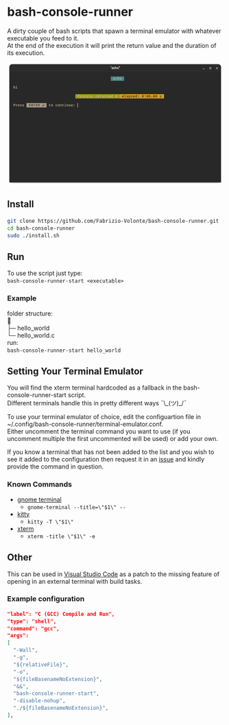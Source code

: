 # bash-console-runner
A dirty couple of bash scripts that spawn a terminal emulator with whatever executable you feed to it.  
At the end of the execution it will print the return value and the duration of its execution.

![example screenshot](images/bash-console-runner-example.png)

## Install
```bash
git clone https://github.com/Fabrizio-Volonte/bash-console-runner.git
cd bash-console-runner
sudo ./install.sh
```

## Run
To use the script just type:  
`bash-console-runner-start <executable>`
### Example
folder structure:  
📂  
├─ hello_world  
└─ hello_world.c  
run:  
`bash-console-runner-start hello_world`

## Setting Your Terminal Emulator
You will find the xterm terminal hardcoded as a fallback in the bash-console-runner-start script.  
Different terminals handle this in pretty different ways ¯\\\_(ツ)_/¯  

To use your terminal emulator of choice, edit the configuartion file in ~/.config/bash-console-runner/terminal-emulator.conf.  
Either uncomment the terminal command you want to use (if you uncomment multiple the first uncommented will be used) or add your own.  

If you know a terminal that has not been added to the list and you wish to see it added to the configuration then request it in an [issue](https://github.com/Fabrizio-Volonte/bash-console-runner/issues) and kindly provide the command in question.

### Known Commands
* [gnome terminal](https://gitlab.gnome.org/GNOME/gnome-terminal)
  + `gnome-terminal --title=\"$1\" --`
* [kitty](https://github.com/kovidgoyal/kitty)
  + `kitty -T \"$1\"`
* [xterm](https://invisible-island.net/xterm/)
  + `xterm -title \"$1\" -e`


## Other
This can be used in [Visual Studio Code](https://github.com/Microsoft/vscode) as a patch to the missing feature of opening in an external terminal with build tasks.  
### Example configuration
```json
"label": "C (GCC) Compile and Run",
"type": "shell",
"command": "gcc",
"args": 
[  
  "-Wall",
  "-g",
  "${relativeFile}",
  "-o",
  "${fileBasenameNoExtension}",
  "&&",
  "bash-console-runner-start",
  "-disable-nohup",
  "./${fileBasenameNoExtension}",
],
```
